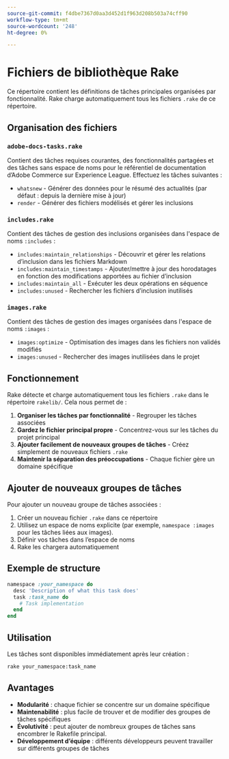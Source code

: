 ```yaml
---
source-git-commit: f4dbe7367d0aa3d452d1f963d208b503a74cff90
workflow-type: tm+mt
source-wordcount: '248'
ht-degree: 0%

---
```

# Fichiers de bibliothèque Rake

Ce répertoire contient les définitions de tâches principales organisées par fonctionnalité. Rake charge automatiquement tous les fichiers `.rake` de ce répertoire.

## Organisation des fichiers

### `adobe-docs-tasks.rake`

Contient des tâches requises courantes, des fonctionnalités partagées et des tâches sans espace de noms pour le référentiel de documentation d’Adobe Commerce sur Experience League. Effectuez les tâches suivantes :

- `whatsnew` - Générer des données pour le résumé des actualités (par défaut : depuis la dernière mise à jour)
- `render` - Générer des fichiers modélisés et gérer les inclusions

### `includes.rake`

Contient des tâches de gestion des inclusions organisées dans l&#39;espace de noms `:includes` :

- `includes:maintain_relationships` - Découvrir et gérer les relations d’inclusion dans les fichiers Markdown
- `includes:maintain_timestamps` - Ajouter/mettre à jour des horodatages en fonction des modifications apportées au fichier d’inclusion
- `includes:maintain_all` - Exécuter les deux opérations en séquence
- `includes:unused` - Rechercher les fichiers d’inclusion inutilisés

### `images.rake`

Contient des tâches de gestion des images organisées dans l&#39;espace de noms `:images` :

- `images:optimize` - Optimisation des images dans les fichiers non validés modifiés
- `images:unused` - Rechercher des images inutilisées dans le projet

## Fonctionnement

Rake détecte et charge automatiquement tous les fichiers `.rake` dans le répertoire `rakelib/`. Cela nous permet de :

1. **Organiser les tâches par fonctionnalité** - Regrouper les tâches associées
2. **Gardez le fichier principal propre** - Concentrez-vous sur les tâches du projet principal
3. **Ajouter facilement de nouveaux groupes de tâches** - Créez simplement de nouveaux fichiers `.rake`
4. **Maintenir la séparation des préoccupations** - Chaque fichier gère un domaine spécifique

## Ajouter de nouveaux groupes de tâches

Pour ajouter un nouveau groupe de tâches associées :

1. Créer un nouveau fichier `.rake` dans ce répertoire
2. Utilisez un espace de noms explicite (par exemple, `namespace :images` pour les tâches liées aux images).
3. Définir vos tâches dans l’espace de noms
4. Rake les chargera automatiquement

## Exemple de structure

```ruby
namespace :your_namespace do
  desc 'Description of what this task does'
  task :task_name do
    # Task implementation
  end
end
```

## Utilisation

Les tâches sont disponibles immédiatement après leur création :

```bash
rake your_namespace:task_name
```

## Avantages

- **Modularité** : chaque fichier se concentre sur un domaine spécifique
- **Maintenabilité** : plus facile de trouver et de modifier des groupes de tâches spécifiques
- **Évolutivité** : peut ajouter de nombreux groupes de tâches sans encombrer le Rakefile principal.
- **Développement d’équipe** : différents développeurs peuvent travailler sur différents groupes de tâches
